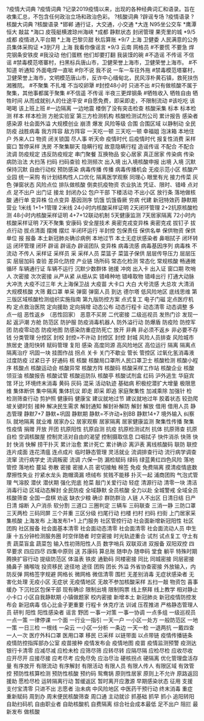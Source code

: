?疫情大词典
?疫情词典
?记录2019疫情以来，出现的各种经典词汇和语录。旨在收集汇总，不包含任何政治立场和政治色彩。
?核酸词典
?辟谣专场
?疫情语录
?核酸大词典
?核酸语录
*邯郸  通行证，大交通，小交通
*大连 N95坐公交车
*鹰潭  恒大 敲盆
*海口  皮筏艇横渡琼州海峡
*成都  静默状态 封闭管理 果壳里的城
*9/5 成都  疫情进入平台期
*上海  巴黎贝甜 秋后算账
*9/7 上海 卫健委 人民满意的公务员集体采购证
*3到7月 上海 我看你像谣言
*9/3 云南  网格员
#不要慌 不要急 焊完钢条安铁皮
#我没动 他们蛋糕 他们却要打翻 我装馍的碗
#不造谣 不传谣 不信谣
#禁毒模范塔寨村，扫黑标兵唐山市，卫健荣誉上海市，卫健荣誉上海市。
#不知道 听通知 外面电焊一直呲
#你不说 我不说 一车一车往外拖
#禁毒模范塔寨村，卫健荣誉上海市，文明模范唐山市，反诈中心缅甸北，民风淳朴黄石镇，救死扶伤湘雅院。
#不聚集 不扎堆 不当咬卵犟
#封控48小时 只进不出
#只有做核酸不属于聚集，其他事都属于聚集
#不信遥 不传谣 半夜三更焊钢条
#牺牲收入 牺牲自由 牺牲时间 从而成就别人的仕途平安
#自愿免费，即采即走，不限制流动
#该吃吃 该喝喝 该上班上班
#一边隔离 一边地震 楼倒了没有突击检查
核酸采集
标本
标本检测
样本
样本检测
方舱实验室
第三方检测机构
核酸检测试剂公司
累计报告
感染者
感染源
社会面外溢
大规模创业
崩溃
爆发
风险等级
合围
合围区域
以静制动
全民防疫
战胜病毒
我方阵容
敌方阵容
一天吃一顿
三天吃一顿
幸福姐
泡沫箱
本地住户
外来人口
物资
闭关锁国
尽人事 听天命
疫情时代
后疫情时代
报复性消费
采样窗口
暂停采样
洗房
不聚集聊天
隐瞒行程
故意隐瞒行程
造谣传谣
不配合
不配合流调
防疫规定
违反防疫规定
串门聚餐
互换物品
安心居家
真正居家
传染病
传染病防治法
大扫荡
扫码
扫码查验
检测频次
出入境
出入境核酸申报
出境
入境
沉默
保持沉默
自由行动权
预防感染
病毒传播
传播
病毒传播机会
无疫示范小区
核酸产业园
统一采购
有计划结构性人口优化
隔离医学观察
同理心
眼里有光
接力传菜
灰色
弹窗状态
风险点位
排队做核酸
倒卖抗疫物资
农业执法
凭证、限时、错峰
点对点
足不出户
出门证
接龙
封闭办公
包户干部
下楼活动
不出小区
放行条
落地做核酸
通行单
变异株
位点变异
基因测序
饥饿
饥饿昏厥
穷病
代建
新冠特效药
静默期营业
1米线
1+1+1管理
2米线
24小时内核酸采样证明
2天闭环管理
2+2抗原核酸检测
48小时内核酸采样证明
4+7+12联动机制
5天健康监测
7天居家隔离
72小时内核酸采样证明
7天不聚集
安康码
安全屋技术
奥密克戎变异株
奥密克戎
拔钉子
拔点行动
拔点清面
摆摊
摆烂
半闭环运行
半封控
包保责任
保供名单
保供物资
保供单位
报
报备
本土新冠肺炎确诊病例
本地过节
本土无症状感染者
鼻咽拭子
闭环转运
闭环管理
闭环
辟谣
辟谣办
辟谣团队
变异株
病毒流感
病毒基因序列
病毒株
不流动
不传人
采样证
采样员
采
采样人员
菜篮子
菜篮子保供
层层传导压力
层层压实
层层加码
查验
差异化防控
产业链
场所码
常态化检测
常态化
常规核酸
畅通微循环
车辆通行证
车辆不运行
沉默少数群体
驰援
冲岗
出入卡
出入证
窗口期
吹哨人
次密接
次次密接
从严从紧
从细从实
错峰种地
错峰取物
错峰出行
打通大动脉
大冲洗
大疫不过三年
大上海保卫战
大疫苗
大卡口
大白
大号流感
大总攻
大清消
大规模核酸
大筛
戴口罩
单采
弹窗
弹窗人员
到达
德尔塔
低风险地区
底线思维
第三版区域核酸检测组织实施指南
第九版防控方案
点式复工
电子门磁
定点医疗机构
定点救治医院
定向援助
定向捐增
动态公布
动态行程卡
动态清零
动态调整
多点一组
恶性返乡 （恶性回家）
恶意不买房 
二代密接
二级巡视员
发热门诊
发现一起
返沪潮
方舱
防范区
防护服
防疫消毒机器人
防外溢行动
防爆盾
防疫险
防控军团
防疫零动态
防疫地图
防感染防重症防死亡
放开
非典
非必须不返乡
非必要不存钱
分类管理
分控区
封校
封控=不许动
封控区
封控
封城
风险人员排查
风险城市旅居史
逢阳快转
赋码管理
复阳
感染
高度同源
高风险地区
高位运行
隔离
隔离点
隔离治疗
巩固一块
挂图作战
拐点
关卡
关门不歇业
管长
管控区
过氧化氢消毒液
过度防疫
过紧日子
好通码
核
核酸
核酸局口罩所人民口罩卫士
核酸检测
核酸小程序
核酸点
核酸运动会
核酸异常
核酸方阵
核酸码
核酸采样工作站
核酸企业
核酸领豆油
核酸报告
核酸试管
核酸巡防队
核酸亭
核酸试剂盒
红码
沪外逃生
华庭宾馆
环比
环境终末消毒
黄码
灰码
混采
活动轨迹
基础病
积极挖潜扩大增量
极限思维
集体断供
集中隔离
集体抗议
即走
即采
即追
家庭聚集性
加减乘除
加强针
检
检测筛查行动
剪护照
健康码
健康宝
建议就地过节
建议就地过年
胶着状态
较劲爬坡关键时刻
接种
解决民生需求
解封通知
解封补解防
解封
解放
借用
借用人员
静态管理
静默7+7
静默+巩固
静默期
静默=不许动+别BB
静默14+7
境外输入
纠察队
就地隔离
就业难
居家办公
居家观察
居家隔离
居家健康监测
聚集性传播
聚集性疫情
捐赠
开放
开团
抗原阳性
抗原自测
抗疫
抗原检测试剂
抗体
抗原筛查
抗原自检
空调核酸屋
控制灵活对自由的渴望
控制摄取信息
口咽拭子
快件消杀
快筛
快封
快消
快解
捞干扑灭
累计治愈
累计死亡
累计确诊
离沪表
离线核酸码
联防
联控
连片成面
连花清瘟
连点成片
临时静态管理
灵活就业 
流调排查行动
流行病学调查
流窜
流行病学史
流调叛密
流调
六保一防
漏检赋码
绿码
绿蓝黄红四色风险
落地管控
落地检
蔓延
弥散
密接
密接人员
密切接触
棉签
免疫
免费隔离
摸清疫情底数
摩擦性失业
拧紧水龙头
跑帽滴漏
喷绒布
贫贱不能移
扑灭一起
浦商团购
气泡式管理
气溶胶
潜伏
潜伏期
强化兜底
抢菜
敲门关爱行动
轻症
清源行动
清零一块
清洁消毒行动
区域动态解封
全民防疫
全域静默
全员核酸
全力以赴
全城警戒
全域全员核酸筛查
全国一盘棋
劝返
缺衣少粮
确诊
群防群治
人链
人不出区
日清日结
日产日清
熔断
入户消杀
软分割
三道口
三圈判定
三辆车
三码联查
三消一静
三防口罩
三天两检
三码同屏
三个并重
三区分级
扫尾行动
扫楼
扫村
扫码
扫街
上门居家采集核酸
上海发布
上海发布1+1
上门服务
社区管控行动
社会面新增新冠阳性
社区团购
社区报备
社会面基本清零
社会面动态清零
社会面清零
社会面流动人员
申生康
十五分钟检测服务圈
时空伴随者
时空密接
时光轨迹重合
试剂
试点复工
守土有责
蔬菜盲盒
蔬菜包
输入性初筛阳性人员
数字哨兵
双联双进
双报备
双阳双控
四早要求
四应四尽
四集中原则
送
苏康码
算总账
随申办
随申码
堂食
躺平
特殊时期
腾换扩容行动
提级防范区
体温表
铁皮
通勤码
同楼密接
同比
同城密接
同层密接
捅鼻子
捅喉咙
投资移民
途径地
途径
团购
团长
外溢
外省协查密接
外放输入，内防反弹
网格签字规避
网格长
微网格
微信清零
围栏
无差别消毒
无症状感染者
无害化处理
无疫小区
无症状
无疫情地区
无故不参加核酸采样
五扫一敲
物资包
喜事缓办
下沉社区包保干部
现有确诊
限制出境
限制购票
线上祭拜
线上教学
相对静止
小卡口
小区自我静默期
小镇做题家
校内密接
新增本土
新冠肺炎
新冠疫情防控发布会
新冠病毒
信心比金子更重要
行程卡
休克疗法
训诫
压茬推进
严格静态管理人员
研判
阳性
阳性感染者
谣言
野团
一事一对策
一事一协调
一点多组
一级巡视员
一点一策
一律停课
一个面
一行业一指引
一天一户
一小区一处方
一般防范区
一地一策
一日三检
一根线
一朵云
一小区一分析
一条边
一天一检
一退两抗
一戴四查
一人一次
医疗外科口罩
医用口罩
移民
已采样
以链带面
以点带链
疫情传播链条
疫情防控指挥部办公室
疫苗接种
疫情发布会
疫情地图
疫苗
疫情监测预警
疫测达
银行卡清零
应减尽减
应检未检
应筛尽筛
应转尽转
应隔尽隔
应检尽检
应收尽收
应开尽开
应接尽接
应考尽考
应免尽免
应治尽治
硬核拐点
硬隔离
优化管理盘活存量
有序放开
有限流动
有序解封
有限活动
有限人员
有限人传人
有限区域
有效管控
预防性核算检测
预防性核酸
预约码
鸳鸯锅
原则性居家
原则上不允许
原路返回
援助
愿检尽检
运转隔离行动
暂缓返区
暂时离开应激源
早期感染状态
征用
支援
支付宝清零
只进不出
志愿者
治未病
中风险地区
中医药干预行动
终末消毒
重症
重新赋码
周到办
周末便民核酸筛查
周口通
主动就诊
抓基础
抓早
抓小
追阳转阳
自助扫码机
自由职业者
自助核酸机
自费隔离
综合社会成本最低
足不出户
阻拦
最新发布
做核酸
